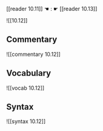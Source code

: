 [[reader 10.11]] ☚ : ☛ [[reader 10.13]]

![[10.12]]

## Commentary

![[commentary 10.12]]

## Vocabulary

![[vocab 10.12]]

## Syntax

![[syntax 10.12]]


